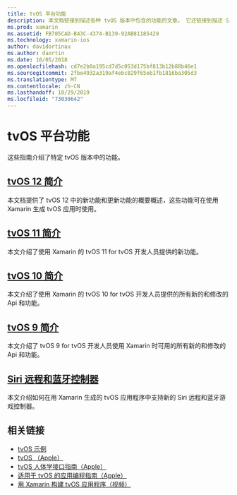 ```yaml
---
title: tvOS 平台功能
description: 本文档链接到描述各种 tvOS 版本中包含的功能的文章。 它还链接到描述 Siri 远程和蓝牙控制器的文档。
ms.prod: xamarin
ms.assetid: FB705CAD-B43C-4374-B139-92AB81185429
ms.technology: xamarin-ios
author: davidortinau
ms.author: daortin
ms.date: 10/05/2018
ms.openlocfilehash: cd7e2b0a195cd7d5c053d175bf813b12b88b46e1
ms.sourcegitcommit: 2fbe4932a319af4ebc829f65eb1fb1816ba305d3
ms.translationtype: MT
ms.contentlocale: zh-CN
ms.lasthandoff: 10/29/2019
ms.locfileid: "73030642"
---
```

# <a name="tvos-platform-features"></a>tvOS 平台功能

这些指南介绍了特定 tvOS 版本中的功能。

## <a name="introduction-to-tvos-12iostvosplatformintroduction-to-tvos12indexmd"></a>[tvOS 12 简介](~/ios/tvos/platform/introduction-to-tvos12/index.md)

本文档提供了 tvOS 12 中的新功能和更新功能的概要概述，这些功能可在使用 Xamarin 生成 tvOS 应用时使用。

## <a name="introduction-to-tvos-11iostvosplatformintroduction-to-tvos11md"></a>[tvOS 11 简介](~/ios/tvos/platform/introduction-to-tvos11.md)

本文介绍了使用 Xamarin 的 tvOS 11 for tvOS 开发人员提供的新功能。

## <a name="introduction-to-tvos-10iostvosplatformintroduction-to-tvos10indexmd"></a>[tvOS 10 简介](~/ios/tvos/platform/introduction-to-tvos10/index.md)

本文介绍了使用 Xamarin 的 tvOS 10 for tvOS 开发人员提供的所有新的和修改的 Api 和功能。

## <a name="introduction-to-tvos-9iostvosplatformtvos9md"></a>[tvOS 9 简介](~/ios/tvos/platform/tvos9.md)

本文介绍了 tvOS 9 for tvOS 开发人员使用 Xamarin 时可用的所有新的和修改的 Api 和功能。

## <a name="siri-remote-and-bluetooth-controllersiostvosplatformremote-bluetoothmd"></a>[Siri 远程和蓝牙控制器](~/ios/tvos/platform/remote-bluetooth.md)

本文介绍如何在用 Xamarin 生成的 tvOS 应用程序中支持新的 Siri 远程和蓝牙游戏控制器。

## <a name="related-links"></a>相关链接

- [tvOS 示例](https://docs.microsoft.com/samples/browse/?products=xamarin&term=Xamarin.iOS+tvOS)
- [tvOS （Apple）](https://developer.apple.com/tvos/)
- [tvOS 人体学接口指南（Apple）](https://developer.apple.com/tvos/human-interface-guidelines/)
- [适用于 tvOS 的应用编程指南（Apple）](https://developer.apple.com/library/prerelease/tvos/documentation/General/Conceptual/AppleTV_PG/)
- [用 Xamarin 构建 tvOS 应用程序（视频）](https://university.xamarin.com/lightninglectures/tvos-with-xamarin)
